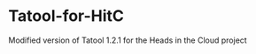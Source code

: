 Tatool-for-HitC
===============

Modified version of Tatool 1.2.1 for the Heads in the Cloud project
